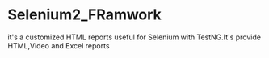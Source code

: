 # Selenium2_FRamwork
it's a customized HTML reports useful for Selenium with TestNG.It's provide HTML,Video and Excel reports
